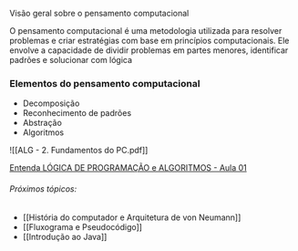 Visão geral sobre o pensamento computacional

O pensamento computacional é uma metodologia utilizada para resolver problemas e criar estratégias com base em princípios computacionais. Ele envolve a capacidade de dividir problemas em partes menores, identificar padrões e solucionar com lógica

### Elementos do pensamento computacional
- Decomposição
- Reconhecimento de padrões
- Abstração
- Algoritmos

![[ALG - 2. Fundamentos do PC.pdf]]

[Entenda LÓGICA DE PROGRAMAÇÃO e ALGORITMOS - Aula 01](https://www.youtube.com/watch?v=JaTf3dhx464)

###### Próximos tópicos:
- [[História do computador e Arquitetura de von Neumann]]
- [[Fluxograma e Pseudocódigo]]
- [[Introdução ao Java]]
